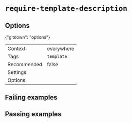 # `require-template-description`

## Options

{"gitdown": "options"}

|||
|---|---|
|Context|everywhere|
|Tags|`template`|
|Recommended|false|
|Settings||
|Options||

## Failing examples

<!-- assertions-failing requireTemplateDescription -->

## Passing examples

<!-- assertions-passing requireTemplateDescription -->
